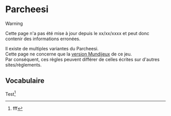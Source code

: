 # Parcheesi

> [!WARNING]
> Cette page n'a pas été mise à jour depuis le xx/xx/xxxx et peut donc contenir des informations erronées.

Il existe de multiples variantes du Parcheesi.\
Cette page ne concerne que la [version Mundijeux](https://www.mundijeux.fr/multijoueur/parcheesi/) de ce jeu.\
Par conséquent, ces règles peuvent différer de celles écrites sur d'autres sites/règlements.

## Vocabulaire

Test[^1]

[^1]: fff

